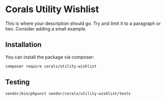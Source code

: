 # Corals Utility Wishlist

This is where your description should go. Try and limit it to a paragraph or two. Consider adding a small example.

## Installation

You can install the package via composer:

```bash
composer require corals/utility-wishlist
```

## Testing

```bash
vendor/bin/phpunit vendor/corals/utility-wishlist/tests 
```
